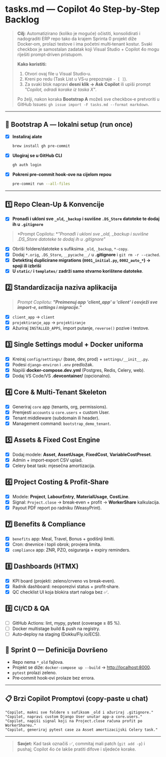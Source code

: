 # tasks.md — Copilot 4o **Step‑by‑Step** Backlog

> **Cilj:** Automatizirano (koliko je moguće) očistiti, konsolidirati i nadograditi ERP repo tako da krajem Sprinta 0 projekt diže Docker‑om, prolazi testove i ima početni multi‑tenant kostur. Svaki checkbox je samostalan zadatak koji Visual Studio + Copilot 4o mogu riješiti prompt‑driven pristupom.
>
> **Kako koristiti:**
>
> 1. Otvori ovaj file u Visual Studio‑u.
> 2. Kreni po redu (Task List u VS‑u prepoznaje `- [ ]`).
> 3. Za svaki blok napravi **desni klik → Ask Copilot** ili upiši prompt *"Copilot, odradi korake iz taska X"*.
>
> Po želji, nakon koraka **Bootstrap A** možeš sve checkbox‑e pretvoriti u GitHub Issues:  `gh issue import -F tasks.md --format markdown`.

---

## 🔰 Bootstrap A — lokalni setup (run once)

* [x] **Instaliraj alate**

  ```bash
  brew install gh pre-commit
  ```
* [x] **Ulogiraj se u GitHub CLI**

  ```bash
  gh auth login
  ```
* [x] **Pokreni pre-commit hook‑ove na cijelom repou**

  ```bash
  pre-commit run --all-files
  ```

---

## 1️⃣ Repo Clean‑Up & Konvencije

* [x] **Pronađi i ukloni sve `_old`, `_backup` i suvišne `.DS_Store` datoteke te dodaj ih u `.gitignore`**

> *Prompt Copilotu: **"Pronađi i ukloni sve *_old, *_backup i suvišne .DS_Store datoteke te dodaj ih u .gitignore"***

* [x] Obriši foldere/datoteke s sufiksima `_old`, `_backup`, `*-copy`.
* [x] Dodaj `*.orig`, `.DS_Store`, `__pycache__/` u **.gitignore** i `git rm -r --cached`.
* [x] **Detektiraj duplicirane migrations (`0001_initial.py`, `0002_auto_*`) → spoji ili izbriši**
* [x] **U `static/` i `templates/` zadrži samo stvarno korištene datoteke**.

## 2️⃣ Standardizacija naziva aplikacija

> *Prompt Copilotu: **"Preimenuj app 'client\_app' u 'client' i osvježi sve import‑e, settings i migracije."***

* [x] `client_app` → `client`
* [x] `projektiranje_app` → `projektiranje`
* [x] Ažuriraj `INSTALLED_APPS`, import putanje, `reverse()` pozive i testove.

## 3️⃣ Single Settings modul + Docker uniforma

* [x] Kreiraj `config/settings/` (base, dev, prod) + `settings/__init__.py`.
* [x] Podesi `django-environ` i `.env` predložak.
* [x] Napiši **docker-compose.dev.yml** (Postgres, Redis, Celery, web).
* [x] Dodaj VS Code/VS **.devcontainer/** (opcionalno).

## 4️⃣ Core & Multi‑Tenant Skeleton

* [x] Generiraj `core` app (tenants, org, permissions).
* [x] Premjesti `accounts` u `core.users` + custom User.
* [x] Tenant middleware (subdomain ili header).
* [x] Management command: `bootstrap_demo_tenant`.

## 5️⃣ Assets & Fixed Cost Engine

* [x] Dodaj modele: **Asset**, **AssetUsage**, **FixedCost**, **VariableCostPreset**.
* [x] Admin + import‑export CSV uplad.
* [x] Celery beat task: mjesečna amortizacija.

## 6️⃣ Project Costing & Profit‑Share

* [x] Modele: **Project**, **LabourEntry**, **MaterialUsage**, **CostLine**.
* [x] Signal: `Project.close` → break‑even + profit → **WorkerShare** kalkulacija.
* [x] Payout PDF report po radniku (WeasyPrint).

## 7️⃣ Benefits & Compliance

* [x] `benefits` app: Meal, Travel, Bonus + godišnji limiti.
* [x] Cron: dnevnice i topli obrok; provjera limita.
* [x] `compliance` app: ZNR, PZO, osiguranja + expiry reminders.

## 8️⃣ Dashboards (HTMX)

* [x] KPI board (projekti: zeleno/crveno vs break‑even).
* [x] Radnik dashboard: neoporezivi status + profit‑share.
* [x] QC checklist UI koja blokira start naloga bez ✅.

## 9️⃣ CI/CD & QA

* [ ] GitHub Actions: lint, mypy, pytest (coverage ≥ 85 %).
* [ ] Docker multistage build & push na registry.
* [ ] Auto‑deploy na staging (Dokku/Fly.io/ECS).

## 🔄 Sprint 0 — Definicija Dovršeno

* Repo nema `*_old` fajlova.
* Projekt se diže: `docker-compose up --build` → [http://localhost:8000](http://localhost:8000).
* `pytest` prolazi zeleno.
* Pre‑commit hook‑ovi prolaze bez errora.

---

## 📋 Brzi Copilot Promptovi (copy‑paste u chat)

```text
"Copilot, makni sve foldere s sufiksom _old i ažuriraj .gitignore."
"Copilot, napravi custom Django User unutar app-a core.users."
"Copilot, napiši signal koji na Project.close računa profit po WorkerShareu."
"Copilot, generiraj pytest case za Asset amortizacijski Celery task."
```

---

> **Savjet:** Kad task označiš ✅, commitaj mali patch (`git add -p`) i pushaj; Copilot 4o će lakše pratiti difove i sljedeće korake.
